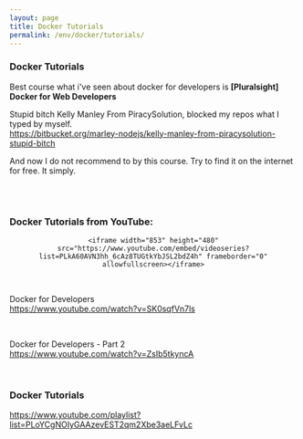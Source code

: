 ```yaml
---
layout: page
title: Docker Tutorials
permalink: /env/docker/tutorials/
---
```



### Docker Tutorials

Best course what i've seen about docker for developers is **[Pluralsight] Docker for Web Developers**


Stupid bitch Kelly Manley From PiracySolution, blocked my repos what I typed by myself.  
https://bitbucket.org/marley-nodejs/kelly-manley-from-piracysolution-stupid-bitch

And now I do not recommend to by this course. Try to find it on the internet for free. It simply.



<br/><br/>

### Docker Tutorials from YouTube:


<div align="center">

    <iframe width="853" height="480" src="https://www.youtube.com/embed/videoseries?list=PLkA60AVN3hh_6cAz8TUGtkYbJSL2bdZ4h" frameborder="0" allowfullscreen></iframe>

</div>


<br/>

Docker for Developers  
https://www.youtube.com/watch?v=SK0sqfVn7ls

<br/>

Docker for Developers - Part 2  
https://www.youtube.com/watch?v=ZsIb5tkyncA

<br/>

### Docker Tutorials
https://www.youtube.com/playlist?list=PLoYCgNOIyGAAzevEST2qm2Xbe3aeLFvLc
